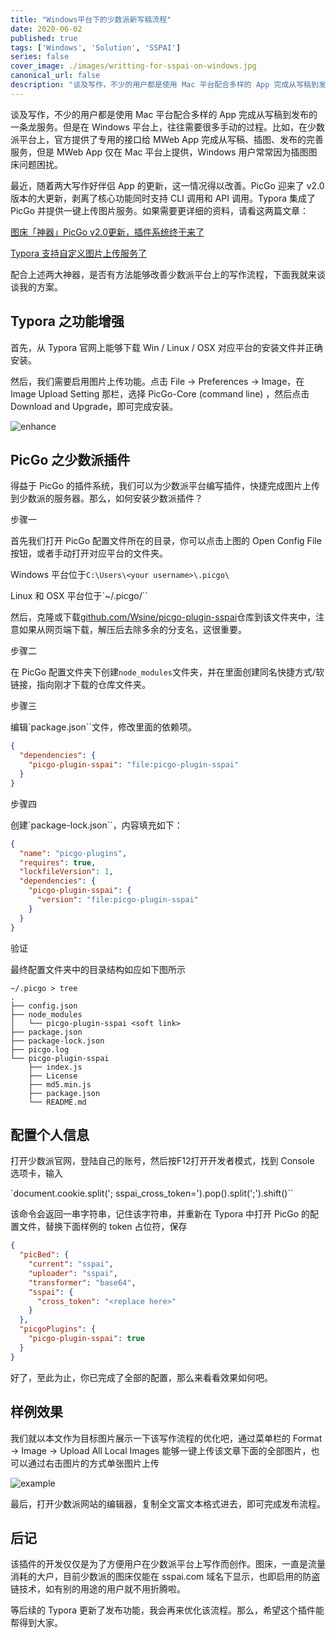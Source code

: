 ```yaml
---
title: "Windows平台下的少数派新写稿流程"
date: 2020-06-02
published: true
tags: ['Windows', 'Solution', 'SSPAI']
series: false
cover_image: ./images/writting-for-sspai-on-windows.jpg
canonical_url: false
description: "谈及写作，不少的用户都是使用 Mac 平台配合多样的 App 完成从写稿到发布的一条龙服务"
---
```


谈及写作，不少的用户都是使用 Mac 平台配合多样的 App 完成从写稿到发布的一条龙服务。但是在 Windows 平台上，往往需要很多手动的过程。比如，在少数派平台上，官方提供了专用的接口给 MWeb App 完成从写稿、插图、发布的完善服务，但是 MWeb App 仅在 Mac 平台上提供，Windows 用户常常因为插图图床问题困扰。

最近，随着两大写作好伴侣 App 的更新，这一情况得以改善。PicGo 迎来了 v2.0 版本的大更新，剥离了核心功能同时支持 CLI 调用和 API 调用。Typora 集成了 PicGo 并提供一键上传图片服务。如果需要更详细的资料，请看这两篇文章：

[图床「神器」PicGo v2.0更新，插件系统终于来了](https://sspai.com/post/52527)

[Typora 支持自定义图片上传服务了](https://sspai.com/post/59128)

配合上述两大神器，是否有方法能够改善少数派平台上的写作流程，下面我就来谈谈我的方案。

## Typora 之功能增强

首先，从 Typora 官网上能够下载 Win / Linux / OSX 对应平台的安装文件并正确安装。

然后，我们需要启用图片上传功能。点击 File -> Preferences -> Image，在 Image Upload Setting 那栏，选择 PicGo-Core (command line) ，然后点击 Download and Upgrade，即可完成安装。

![enhance](https://wsine.cn-gd.ufileos.com/image/628cb7601505f1aaf9d736a4f59f68a6.png)

## PicGo 之少数派插件

得益于 PicGo 的插件系统，我们可以为少数派平台编写插件，快捷完成图片上传到少数派的服务器。那么，如何安装少数派插件？

步骤一

首先我们打开 PicGo 配置文件所在的目录，你可以点击上图的 Open Config File 按钮，或者手动打开对应平台的文件夹。

Windows 平台位于`C:\Users\<your username>\.picgo\`

Linux 和 OSX 平台位于`~/.picgo/``

然后，克隆或下载[github.com/Wsine/picgo-plugin-sspai](https://github.com/Wsine/picgo-plugin-sspai)仓库到该文件夹中，注意如果从网页端下载，解压后去除多余的分支名，这很重要。

步骤二

在 PicGo 配置文件夹下创建`node_modules`文件夹，并在里面创建同名快捷方式/软链接，指向刚才下载的仓库文件夹。

步骤三

编辑`package.json``文件，修改里面的依赖项。

```json
{
  "dependencies": {
    "picgo-plugin-sspai": "file:picgo-plugin-sspai"
  }
}
```

步骤四

创建`package-lock.json``，内容填充如下：

```json
{
  "name": "picgo-plugins",
  "requires": true,
  "lockfileVersion": 1,
  "dependencies": {
    "picgo-plugin-sspai": {
      "version": "file:picgo-plugin-sspai"
    }
  }
}
```

验证

最终配置文件夹中的目录结构如应如下图所示

```
~/.picgo > tree
.
├── config.json
├── node_modules
│   └── picgo-plugin-sspai <soft link>
├── package.json
├── package-lock.json
├── picgo.log
└── picgo-plugin-sspai
    ├── index.js
    ├── License
    ├── md5.min.js
    ├── package.json
    └── README.md
```

## 配置个人信息

打开少数派官网，登陆自己的账号，然后按F12打开开发者模式，找到 Console 选项卡，输入

`document.cookie.split('; sspai_cross_token=').pop().split(';').shift()``

该命令会返回一串字符串，记住该字符串，并重新在 Typora 中打开 PicGo 的配置文件，替换下面样例的 token 占位符，保存

```json
{
  "picBed": {
    "current": "sspai",
    "uploader": "sspai",
    "transformer": "base64",
    "sspai": {
      "cross_token": "<replace here>"
    }
  },
  "picgoPlugins": {
    "picgo-plugin-sspai": true
  }
}
```

好了，至此为止，你已完成了全部的配置，那么来看看效果如何吧。

## 样例效果

我们就以本文作为目标图片展示一下该写作流程的优化吧，通过菜单栏的 Format -> Image -> Upload All Local Images 能够一键上传该文章下面的全部图片，也可以通过右击图片的方式单张图片上传

![example](https://wsine.cn-gd.ufileos.com/image/4472f6471191c61072d1e54de3f941d9.gif)

最后，打开少数派网站的编辑器，复制全文富文本格式进去，即可完成发布流程。

## 后记

该插件的开发仅仅是为了方便用户在少数派平台上写作而创作。图床，一直是流量消耗的大户，目前少数派的图床仅能在 sspai.com 域名下显示，也即启用的防盗链技术，如有别的用途的用户就不用折腾啦。

等后续的 Typora 更新了发布功能，我会再来优化该流程。那么，希望这个插件能帮得到大家。
